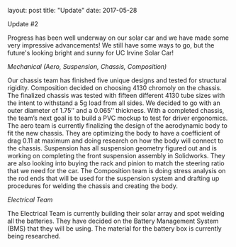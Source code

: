 layout: post
title: "Update"
date: 2017-05-28

Update #2
 
Progress has been well underway on our solar car and we have made some very impressive advancements! We still have some ways to go, but the future's looking bright and sunny for UC Irvine Solar Car! 
 
<i>Mechanical (Aero, Suspension, Chassis, Composition) </i>
 
Our chassis team has finished five unique designs and tested for structural rigidity. Composition decided on choosing 4130 chromoly on the chassis. The finalized chassis was tested with fifteen different 4130 tube sizes with the intent to withstand a 5g load from all sides. We decided to go with an outer diameter of 1.75’’ and a 0.065’’ thickness. With a completed chassis, the team’s next goal is to build a PVC mockup to test for driver ergonomics. The aero team is currently finalizing the design of the aerodynamic body to fit the new chassis. They are optimizing the body to have a coefficient of drag 0.11 at maximum and doing research on how the body will connect to the chassis. Suspension has all suspension geometry figured out and is working on completing the front suspension assembly in Solidworks. They are also looking into buying the rack and pinion to match the steering ratio that we need for the car. The Composition team is doing stress analysis on the rod ends that will be used for the suspension system and drafting up procedures for welding the chassis and creating the body. 
 
 
<i>Electrical Team </i>
 
The Electrical Team is currently building their solar array and spot welding all the batteries. They have decided on the Battery Management System (BMS) that they will be using. The material for the battery box is currently being researched.
